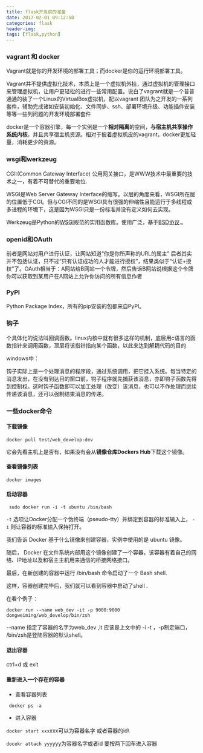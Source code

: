 ```yaml
---
title: flask开发前的准备
date: 2017-02-01 09:12:58
categories: flask
header-img:
tags: [flask,python]
---
```


### vagrant 和 docker

Vagrant就是你的开发环境的部署工具；而docker是你的运行环境部署工具。

Vagrant并不提供虚拟化技术，本质上是一个虚拟机外挂，通过虚拟机的管理接口来管理虚拟机，让用户更轻松的进行一些常用配置。说白了vagrant就是一个普普通通的装了一个Linux的VirtualBox虚拟机，配以vagrant 团队为之开发的一系列套件，辅助完成诸如安装初始化、文件同步、ssh、部署环境升级、功能插件安装等等一些列问题的开发环境部署套件

docker是一个容器引擎，每一个实例是一个**相对隔离**的空间，**与宿主机共享操作系统内核**，并且共享宿主机资源。相对于披着虚拟机皮的vagrant，docker更加轻量，消耗更少的资源。



### wsgi和werkzeug

CGI:(Common Gateway Interface) 公用网关接口，是WWW技术中最重要的技术之一，有着不可替代的重要地位.

WSGI是Web Server Gateway Interface的缩写。以层的角度来看，WSGI所在层的位置低于CGI。但与CGI不同的是WSGI具有很强的伸缩性且能运行于多线程或多进程的环境下，这是因为WSGI只是一份标准并没有定义如何去实现。

Werkzeug是Python的[WSGI](http://baike.baidu.com/view/1660037.htm)规范的实用函数库。使用广泛，基于[BSD协议](http://baike.baidu.com/view/1178915.htm).。



### openid和OAuth 

前者是网站对用户进行认证，让网站知道“你是你所声称的URL的属主”
后者其实并不包括认证，只不过“只有认证成功的人才能进行授权”，结果类似于“认证+授权”了。OAuth相当于：A网站给B网站一个令牌，然后告诉B网站说根据这个令牌你可以获取到某用户在A网站上允许你访问的所有信息作者



### PyPI

Python Package Index，所有的pip安装的包都来自PyPI。



### 钩子

个具体化的说法叫回调函数。linux内核中就有很多这样的机制，底层用c语言的函数指针来调用函数，顶层将该指针指向某个函数，以此来达到解耦代码的目的

 

windows中：

钩子实际上是一个处理消息的程序段，通过系统调用，把它挂入系统。每当特定的消息发出，在没有到达目的窗口前，钩子程序就先捕获该消息，亦即钩子函数先得到控制权。这时钩子函数即可以加工处理（改变）该消息，也可以不作处理而继续传递该消息，还可以强制结束消息的传递。



###  一些docker命令

#### 下载镜像

`docker pull test/web_develop:dev`

它会先看主机上是否有，如果没有会从**镜像仓库Dockers Hub**下载这个镜像。

#### 查看镜像列表

`docker images`

#### 启动容器

```
 sudo docker run -i -t ubuntu /bin/bash
```

`-t` 选项让Docker分配一个伪终端（pseudo-tty）并绑定到容器的标准输入上， `-i` 则让容器的标准输入保持打开。

我们告诉 Docker 基于什么镜像来创建容器，实例中使用的是 ubuntu 镜像。

随后， Docker 在文件系统内部用这个镜像创建了一个容器，该容器有着自己的网络、IP地址以及和宿主主机用来通信的桥接网络接口。

最后，在新创建的容器中运行 /bin/bash 命令启动了一个 Bash shell.

这样，容器创建完毕后，我们就可以看到容器中启动了shell .

在看个例子：

`docker run --name web_dev -it -p 9000:9000 dongweiming/web_develop/bin/zsh`

--name 指定了容器的名字为web_dev ,it 应该是上文中的 -i -t ，-p制定端口， /bin/zsh是登陆容器的默认shell。

#### 退出容器

ctrl+d 或 exit

#### 重新进入一个存在的容器

*  查看容器列表

` docker ps -a`

* 进入容器

`docker start xxx`xxx可以为容器名字 或者容器的id\

`docekr attach yyy`yyy为容器名字或者id 要按两下回车进入容器

